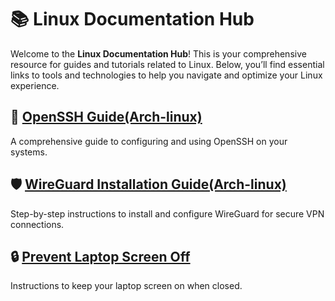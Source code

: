 # 📚 Linux Documentation Hub

Welcome to the **Linux Documentation Hub**! This is your comprehensive resource for guides and tutorials related to Linux. Below, you’ll find essential links to tools and technologies to help you navigate and optimize your Linux experience.

## 🔐 [OpenSSH Guide(Arch-linux)](https://github.com/xrito-o/Documentations/blob/main/linux/openssh.md)
A comprehensive guide to configuring and using OpenSSH on your systems.

## 🛡️ [WireGuard Installation Guide(Arch-linux)](https://github.com/xrito-o/Documentations/blob/main/linux/wireguard_installation_guide.md)
Step-by-step instructions to install and configure WireGuard for secure VPN connections.

## 🔒 [Prevent Laptop Screen Off](https://github.com/xrito-o/Documentations/blob/main/linux/prevent_laptop_screen_off.md)
Instructions to keep your laptop screen on when closed.
